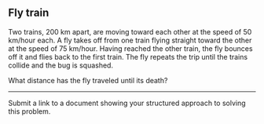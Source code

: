 ## Fly train

Two trains, 200 km apart, are moving toward each other at the speed of 50 km/hour each. A fly takes off from one train flying straight toward the other at the speed of 75 km/hour. Having reached the other train, the fly bounces off it and flies back to the first train. The fly repeats the trip until the trains collide and the bug is squashed.

What distance has the fly traveled until its death?

---

Submit a link to a document showing your structured approach to solving this problem.
